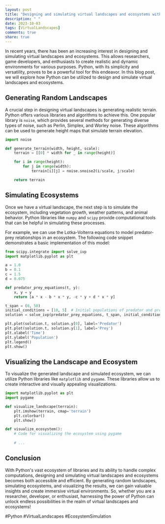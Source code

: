 ```yaml
---
layout: post
title: "Designing and simulating virtual landscapes and ecosystems with Python"
description: " "
date: 2023-10-03
tags: [VirtualLandscapes]
comments: true
share: true
---
```


In recent years, there has been an increasing interest in designing and simulating virtual landscapes and ecosystems. This allows researchers, game developers, and enthusiasts to create realistic and dynamic environments for various purposes. Python, with its simplicity and versatility, proves to be a powerful tool for this endeavor. In this blog post, we will explore how Python can be utilized to design and simulate virtual landscapes and ecosystems.

## Generating Random Landscapes

A crucial step in designing virtual landscapes is generating realistic terrain. Python offers various libraries and algorithms to achieve this. One popular library is `noise`, which provides several methods for generating diverse types of noise, such as Perlin, Simplex, and Worley noise. These algorithms can be used to generate height maps that simulate terrain elevation.

```python
import noise

def generate_terrain(width, height, scale):
    terrain = [[0] * width for _ in range(height)]

    for i in range(height):
        for j in range(width):
            terrain[i][j] = noise.snoise2(i/scale, j/scale)

    return terrain
```

## Simulating Ecosystems

Once we have a virtual landscape, the next step is to simulate the ecosystem, including vegetation growth, weather patterns, and animal behavior. Python libraries like `numpy` and `scipy` provide computational tools that can be helpful in simulating these processes.

For example, we can use the Lotka-Volterra equations to model predator-prey relationships in an ecosystem. The following code snippet demonstrates a basic implementation of this model:

```python
from scipy.integrate import solve_ivp
import matplotlib.pyplot as plt

a = 1.0
b = 0.1
c = 1.5
d = 0.075

def predator_prey_equations(t, y):
    x, y = y
    return [a * x - b * x * y, -c * y + d * x * y]

t_span = (0, 50)
initial_conditions = [10, 5]  # Initial populations of predator and prey
solution = solve_ivp(predator_prey_equations, t_span, initial_conditions)

plt.plot(solution.t, solution.y[0], label='Predator')
plt.plot(solution.t, solution.y[1], label='Prey')
plt.xlabel('Time')
plt.ylabel('Population')
plt.legend()
plt.show()
```

## Visualizing the Landscape and Ecosystem

To visualize the generated landscape and simulated ecosystem, we can utilize Python libraries like `matplotlib` and `pygame`. These libraries allow us to create interactive and visually appealing visualizations.

```python
import matplotlib.pyplot as plt
import pygame

def visualize_landscape(terrain):
    plt.imshow(terrain, cmap='terrain')
    plt.colorbar()
    plt.show()

def visualize_ecosystem():
    # Code for visualizing the ecosystem using pygame
    
    # ...
```

## Conclusion

With Python's vast ecosystem of libraries and its ability to handle complex computations, designing and simulating virtual landscapes and ecosystems becomes both accessible and efficient. By generating random landscapes, simulating ecosystems, and visualizing the results, we can gain valuable insights and create immersive virtual environments. So, whether you are a researcher, developer, or enthusiast, harnessing the power of Python can unlock endless possibilities in the realm of virtual landscapes and ecosystems!

#Python #VirtualLandscapes #EcosystemSimulation
